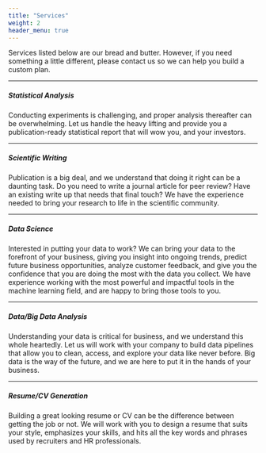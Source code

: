 ```yaml
---
title: "Services"
weight: 2
header_menu: true
---
```



Services listed below are our bread and butter. However, if you need something a little different, please contact us so we can help you build a custom plan.

---

##### Statistical Analysis
Conducting experiments is challenging, and proper analysis thereafter can be overwhelming. Let us handle the heavy lifting and provide you a publication-ready statistical report that will wow you, and your investors. 

---

##### Scientific Writing
Publication is a big deal, and we understand that doing it right can be a daunting task. Do you need to write a journal article for peer review? Have an existing write up that needs that final touch? We have the experience needed to bring your research to life in the scientific community.

---

##### Data Science

Interested in putting your data to work? We can bring your data to the forefront of your business, giving you insight into ongoing trends, predict future business opportunities, analyze customer feedback, and give you the confidence that you are doing the most with the data you collect. We have experience working with the most powerful and impactful tools in the machine learning field, and are happy to bring those tools to you. 

---

##### Data/Big Data Analysis
Understanding your data is critical for business, and we understand this whole heartedly. Let us will work with your company to build data pipelines that allow you to clean, access, and explore your data like never before. Big data is the way of the future, and we are here to put it in the hands of your business.


---

##### Resume/CV Generation
Building a great looking resume or CV can be the difference between getting the job or not. We will work with you to design a resume that suits your style, emphasizes your skills, and hits all the key words and phrases used by recruiters and HR professionals. 



<!-- 
Want to learn more about my services?

Check out [this page](services) I created. It carries a lot more details...
 -->
